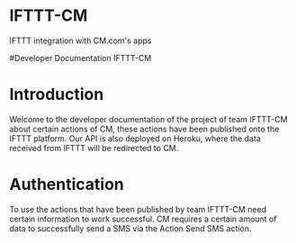 # IFTTT-CM
IFTTT integration with CM.com's apps

#Developer Documentation IFTTT-CM

# Introduction
Welcome to the developer documentation of the project of team IFTTT-CM about certain actions of CM, these actions have been published onto the IFTTT platform. Our API is also deployed on Heroku, where the data received from IFTTT will be redirected to CM.

# Authentication
To use the actions that have been published by team IFTTT-CM need certain information to work successful. CM requires a certain amount of data to successfully send a SMS via the Action Send SMS action. 


